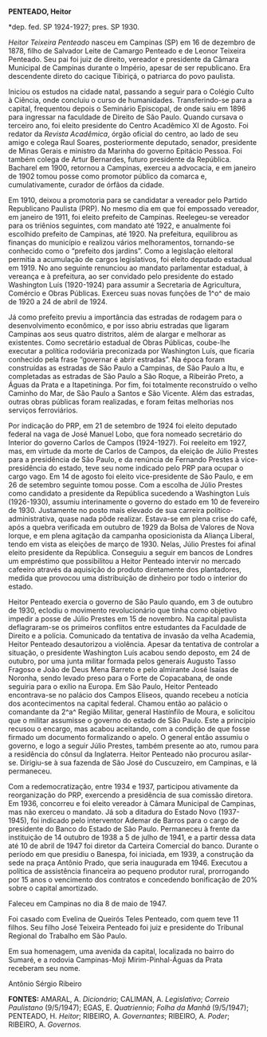 **PENTEADO, Heitor**

\*dep. fed. SP 1924-1927; pres. SP 1930.

*Heitor Teixeira Penteado* nasceu em Campinas (SP) em 16 de dezembro de
1878, filho de Salvador Leite de Camargo Penteado e de Leonor Teixeira
Penteado. Seu pai foi juiz de direito, vereador e presidente da Câmara
Municipal de Campinas durante o Império, apesar de ser republicano. Era
descendente direto do cacique Tibiriçá, o patriarca do povo paulista.

Iniciou os estudos na cidade natal, passando a seguir para o Colégio
Culto à Ciência, onde concluiu o curso de humanidades. Transferindo-se
para a capital, frequentou depois o Seminário Episcopal, de onde saiu em
1896 para ingressar na faculdade de Direito de São Paulo. Quando cursava
o terceiro ano, foi eleito presidente do Centro Acadêmico XI de Agosto.
Foi redator da *Revista Acadêmica*, órgão oficial do centro, ao lado de
seu amigo e colega Raul Soares, posteriormente deputado, senador,
presidente de Minas Gerais e ministro da Marinha do governo Epitácio
Pessoa. Foi também colega de Artur Bernardes, futuro presidente da
República. Bacharel em 1900, retornou a Campinas, exerceu a advocacia, e
em janeiro de 1902 tomou posse como promotor público da comarca e,
cumulativamente, curador de órfãos da cidade.

Em 1910, deixou a promotoria para se candidatar a vereador pelo Partido
Republicano Paulista (PRP). No mesmo dia em que foi empossado vereador,
em janeiro de 1911, foi eleito prefeito de Campinas. Reelegeu-se
vereador para os triênios seguintes, com mandato até 1922, e anualmente
foi escolhido prefeito de Campinas, até 1920. Na prefeitura, equilibrou
as finanças do município e realizou vários melhoramentos, tornando-se
conhecido como o “prefeito dos jardins”. Como a legislação eleitoral
permitia a acumulação de cargos legislativos, foi eleito deputado
estadual em 1919. No ano seguinte renunciou ao mandato parlamentar
estadual, à vereança e à prefeitura, ao ser convidado pelo presidente do
estado Washington Luís (1920-1924) para assumir a Secretaria de
Agricultura, Comércio e Obras Públicas. Exerceu suas novas funções de
1^o^ de maio de 1920 a 24 de abril de 1924.

Já como prefeito previu a importância das estradas de rodagem para o
desenvolvimento econômico, e por isso abriu estradas que ligaram
Campinas aos seus quatro distritos, além de alargar e melhorar as
existentes. Como secretário estadual de Obras Públicas, coube-lhe
executar a política rodoviária preconizada por Washington Luís, que
ficaria conhecido pela frase “governar é abrir estradas”. Na época foram
construídas as estradas de São Paulo a Campinas, de São Paulo a Itu, e
completadas as estradas de São Paulo a São Roque, a Ribeirão Preto, a
Águas da Prata e a Itapetininga. Por fim, foi totalmente reconstruído o
velho Caminho do Mar, de São Paulo a Santos e São Vicente. Além das
estradas, outras obras públicas foram realizadas, e foram feitas
melhorias nos serviços ferroviários.

Por indicação do PRP, em 21 de setembro de 1924 foi eleito deputado
federal na vaga de José Manuel Lobo, que fora nomeado secretário do
Interior do governo Carlos de Campos (1924-1927). Foi reeleito em 1927,
mas, em virtude da morte de Carlos de Campos, da eleição de Júlio
Prestes para a presidência de São Paulo, e da renúncia de Fernando
Prestes à vice-presidência do estado, teve seu nome indicado pelo PRP
para ocupar o cargo vago. Em 14 de agosto foi eleito vice-presidente de
São Paulo, e em 26 de setembro seguinte tomou posse. Com a escolha de
Júlio Prestes como candidato a presidente da República sucedendo a
Washington Luís (1926-1930), assumiu interinamente o governo do estado
em 10 de fevereiro de 1930. Justamente no posto mais elevado de sua
carreira político-administrativa, quase nada pôde realizar. Estava-se em
plena crise do café, após a quebra verificada em outubro de 1929 da
Bolsa de Valores de Nova Iorque, e em plena agitação da campanha
oposicionista da Aliança Liberal, tendo em vista as eleições de março de
1930. Nelas, Júlio Prestes foi afinal eleito presidente da República.
Conseguiu a seguir em bancos de Londres um empréstimo que possibilitou a
Heitor Penteado intervir no mercado cafeeiro através da aquisição do
produto diretamente dos plantadores, medida que provocou uma
distribuição de dinheiro por todo o interior do estado.

Heitor Penteado exercia o governo de São Paulo quando, em 3 de outubro
de 1930, eclodiu o movimento revolucionário que tinha como objetivo
impedir a posse de Júlio Prestes em 15 de novembro. Na capital paulista
deflagraram-se os primeiros conflitos entre estudantes da Faculdade de
Direito e a polícia. Comunicado da tentativa de invasão da velha
Academia, Heitor Penteado desautorizou a violência. Apesar da tentativa
de controlar a situação, o presidente Washington Luís acabou sendo
deposto, em 24 de outubro, por uma junta militar formada pelos generais
Augusto Tasso Fragoso e João de Deus Mena Barreto e pelo almirante José
Isaías de Noronha, sendo levado preso para o Forte de Copacabana, de
onde seguiria para o exílio na Europa. Em São Paulo, Heitor Penteado
encontrava-se no palácio dos Campos Elíseos, quando recebeu a notícia
dos acontecimentos na capital federal. Chamou então ao palácio o
comandante da 2^a^ Região Militar, general Hastínfilo de Moura, e
solicitou que o militar assumisse o governo do estado de São Paulo. Este
a princípio recusou o encargo, mas acabou aceitando, com a condição de
que fosse firmado um documento formalizando o apelo. O general então
assumiu o governo, e logo a seguir Júlio Prestes, também presente ao
ato, rumou para a residência do cônsul da Inglaterra. Heitor Penteado
não procurou asilar-se. Dirigiu-se à sua fazenda de São José do
Cuscuzeiro, em Campinas, e lá permaneceu.

Com a redemocratização, entre 1934 e 1937, participou ativamente da
reorganização do PRP, exercendo a presidência de sua comissão diretora.
Em 1936, concorreu e foi eleito vereador à Câmara Municipal de Campinas,
mas não exerceu o mandato. Já sob a ditadura do Estado Novo (1937-1945),
foi indicado pelo interventor Ademar de Barros para o cargo de
presidente do Banco do Estado de São Paulo. Permaneceu à frente da
instituição de 14 outubro de 1938 a 5 de julho de 1941, e a partir dessa
data até 10 de abril de 1947 foi diretor da Carteira Comercial do banco.
Durante o período em que presidiu o Banespa, foi iniciada, em 1939, a
construção da sede na praça Antônio Prado, que seria inaugurada em 1946.
Executou a política de assistência financeira ao pequeno produtor rural,
prorrogando por 15 anos o vencimento dos contratos e concedendo
bonificação de 20% sobre o capital amortizado.

Faleceu em Campinas no dia 8 de maio de 1947.

Foi casado com Evelina de Queirós Teles Penteado, com quem teve 11
filhos. Seu filho José Teixeira Penteado foi juiz e presidente do
Tribunal Regional do Trabalho em São Paulo.

Em sua homenagem, uma avenida da capital, localizada no bairro do
Sumaré, e a rodovia Campinas-Moji Mirim-Pinhal-Águas da Prata receberam
seu nome.

Antônio Sérgio Ribeiro

**FONTES:** AMARAL, A. *Dicionário*; CALIMAN, A. *Legislativo*; *Correio
Paulistano* (9/5/1947); EGAS, E. *Quatriennio*; *Folha da Manhã*
(9/5/1947); PENTEADO, H. *Heitor*; RIBEIRO, A. *Governantes*; RIBEIRO,
A. *Poder*; RIBEIRO, A. *Governos.*

